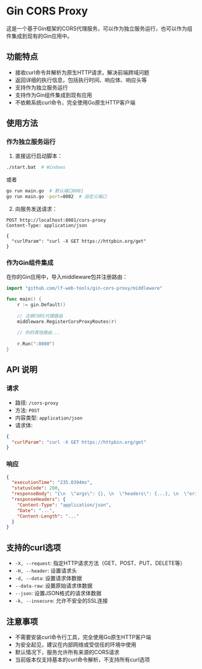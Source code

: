 # Gin CORS Proxy

这是一个基于Gin框架的CORS代理服务，可以作为独立服务运行，也可以作为组件集成到现有的Gin应用中。

## 功能特点

- 接收curl命令并解析为原生HTTP请求，解决前端跨域问题
- 返回详细的执行信息，包括执行时间、响应体、响应头等
- 支持作为独立服务运行
- 支持作为Gin组件集成到现有应用
- 不依赖系统curl命令，完全使用Go原生HTTP客户端

## 使用方法

### 作为独立服务运行

1. 直接运行启动脚本：

```bash
./start.bat  # Windows
```

或者

```bash
go run main.go  # 默认端口8081
go run main.go -port=8082  # 自定义端口
```

2. 向服务发送请求：

```
POST http://localhost:8081/cors-proxy
Content-Type: application/json

{
  "curlParam": "curl -X GET https://httpbin.org/get"
}
```

### 作为Gin组件集成

在你的Gin应用中，导入middleware包并注册路由：

```go
import "github.com/lf-web-tools/gin-cors-proxy/middleware"

func main() {
    r := gin.Default()
    
    // 注册CORS代理路由
    middleware.RegisterCorsProxyRoutes(r)
    
    // 你的其他路由...
    
    r.Run(":8080")
}
```

## API 说明

### 请求

- 路径: `/cors-proxy`
- 方法: `POST`
- 内容类型: `application/json`
- 请求体:

```json
{
  "curlParam": "curl -X GET https://httpbin.org/get"
}
```

### 响应

```json
{
  "executionTime": "235.0394ms",
  "statusCode": 200,
  "responseBody": "{\n  \"args\": {}, \n  \"headers\": {...}, \n  \"origin\": \"...\", \n  \"url\": \"https://httpbin.org/get\"\n}\n",
  "responseHeaders": {
    "Content-Type": "application/json",
    "Date": "...",
    "Content-Length": "..."
  }
}
```

## 支持的curl选项

- `-X, --request`: 指定HTTP请求方法（GET、POST、PUT、DELETE等）
- `-H, --header`: 设置请求头
- `-d, --data`: 设置请求体数据
- `--data-raw`: 设置原始请求体数据
- `--json`: 设置JSON格式的请求体数据
- `-k, --insecure`: 允许不安全的SSL连接

## 注意事项

- 不需要安装curl命令行工具，完全使用Go原生HTTP客户端
- 为安全起见，建议在内部网络或受信任的环境中使用
- 默认情况下，服务允许所有来源的CORS请求
- 当前版本仅支持基本的curl命令解析，不支持所有curl选项
